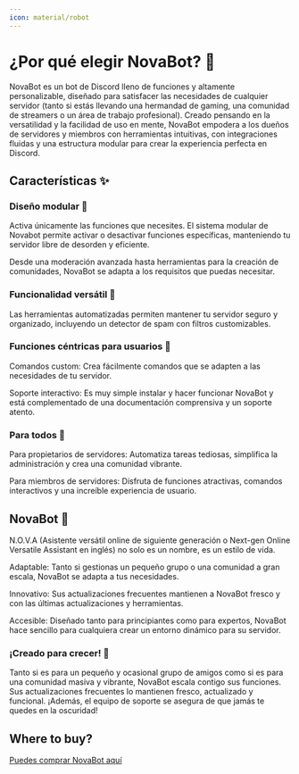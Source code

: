```yaml
---
icon: material/robot
---
```


# ¿Por qué elegir NovaBot? 🤖

NovaBot es un bot de Discord lleno de funciones y altamente personalizable, diseñado para satisfacer las necesidades de cualquier servidor (tanto si estás llevando una hermandad de gaming, una comunidad de streamers o un área de trabajo profesional). Creado pensando en la versatilidad y la facilidad de uso en mente, NovaBot empodera a los dueños de servidores y miembros con herramientas intuitivas, con integraciones fluidas y una estructura modular para crear la experiencia perfecta en Discord.

## Características ✨

### Diseño modular 🧩

Activa únicamente las funciones que necesites. El sistema modular de Novabot permite activar o desactivar funciones específicas, manteniendo tu servidor libre de desorden y eficiente.

Desde una moderación avanzada hasta herramientas para la creación de comunidades, NovaBot se adapta a los requisitos que puedas necesitar.

### Funcionalidad versátil 🔄

Las herramientas automatizadas permiten mantener tu servidor seguro y organizado, incluyendo un detector de spam con filtros customizables.

### Funciones céntricas para usuarios 👤

Comandos custom: Crea fácilmente comandos que se adapten a las necesidades de tu servidor.

Soporte interactivo: Es muy simple instalar y hacer funcionar NovaBot y está complementado de una documentación comprensiva y un soporte atento.

### Para todos 🌟

Para propietarios de servidores: Automatiza tareas tediosas, simplifica la administración y crea una comunidad vibrante.

Para miembros de servidores: Disfruta de funciones atractivas, comandos interactivos y una increíble experiencia de usuario.

## NovaBot 🤖

N.O.V.A (Asistente versátil online de siguiente generación o Next-gen Online Versatile Assistant en inglés) no solo es un nombre, es un estilo de vida.

Adaptable: Tanto si gestionas un pequeño grupo o una comunidad a gran escala, NovaBot se adapta a tus necesidades.

Innovativo: Sus actualizaciones frecuentes mantienen a NovaBot fresco y con las últimas actualizaciones y herramientas.

Accesible: Diseñado tanto para principiantes como para expertos, NovaBot hace sencillo para cualquiera crear un entorno dinámico para su servidor.

### ¡Creado para crecer! 🚀
Tanto si es para un pequeño y ocasional grupo de amigos como si es para una comunidad masiva y vibrante, NovaBot escala contigo sus funciones. Sus actualizaciones frecuentes lo mantienen fresco, actualizado y funcional. ¡Además, el equipo de soporte se asegura de que jamás te quedes en la oscuridad!

## Where to buy?
[Puedes comprar NovaBot aquí](https://builtbybit.com/resources/novabot.58355)